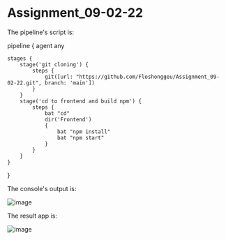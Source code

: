 # Assignment_09-02-22

The pipeline's script is:

pipeline {
    agent any

    stages {
        stage('git cloning') {
            steps {
                git([url: "https://github.com/Floshonggeu/Assignment_09-02-22.git", branch: 'main'])
            }
        }
        stage('cd to frontend and build npm') {
            steps {
                bat "cd"
                dir('Frontend')
                {
                    bat "npm install"
                    bat "npm start"
                }
            } 
        }
    }
}


The console's output is:

![image](https://user-images.githubusercontent.com/93647151/153729416-ce3b1a0a-6c61-4b2b-8d29-f5bb9e2e3ba5.png)

The result app is:

![image](https://user-images.githubusercontent.com/93647151/153729430-a2590c9c-46dc-4a53-b06f-06d970fc3945.png)

